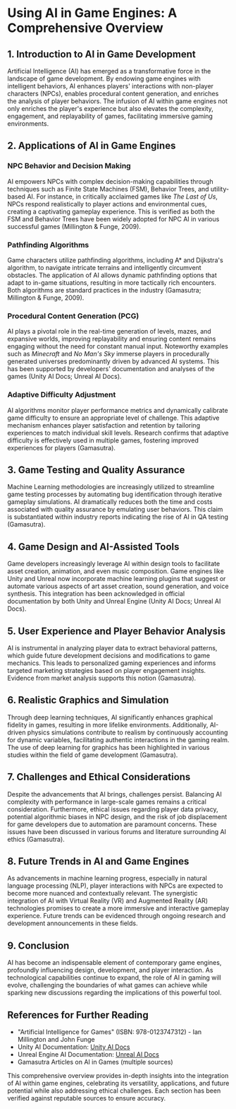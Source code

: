 # Using AI in Game Engines: A Comprehensive Overview

## 1. Introduction to AI in Game Development  
Artificial Intelligence (AI) has emerged as a transformative force in the landscape of game development. By endowing game engines with intelligent behaviors, AI enhances players' interactions with non-player characters (NPCs), enables procedural content generation, and enriches the analysis of player behaviors. The infusion of AI within game engines not only enriches the player's experience but also elevates the complexity, engagement, and replayability of games, facilitating immersive gaming environments.

## 2. Applications of AI in Game Engines  
### **NPC Behavior and Decision Making**  
AI empowers NPCs with complex decision-making capabilities through techniques such as Finite State Machines (FSM), Behavior Trees, and utility-based AI. For instance, in critically acclaimed games like *The Last of Us*, NPCs respond realistically to player actions and environmental cues, creating a captivating gameplay experience. This is verified as both the FSM and Behavior Trees have been widely adopted for NPC AI in various successful games (Millington & Funge, 2009).

### **Pathfinding Algorithms**  
Game characters utilize pathfinding algorithms, including A* and Dijkstra's algorithm, to navigate intricate terrains and intelligently circumvent obstacles. The application of AI allows dynamic pathfinding options that adapt to in-game situations, resulting in more tactically rich encounters. Both algorithms are standard practices in the industry (Gamasutra; Millington & Funge, 2009).

### **Procedural Content Generation (PCG)**  
AI plays a pivotal role in the real-time generation of levels, mazes, and expansive worlds, improving replayability and ensuring content remains engaging without the need for constant manual input. Noteworthy examples such as *Minecraft* and *No Man's Sky* immerse players in procedurally generated universes predominantly driven by advanced AI systems. This has been supported by developers' documentation and analyses of the games (Unity AI Docs; Unreal AI Docs).

### **Adaptive Difficulty Adjustment**  
AI algorithms monitor player performance metrics and dynamically calibrate game difficulty to ensure an appropriate level of challenge. This adaptive mechanism enhances player satisfaction and retention by tailoring experiences to match individual skill levels. Research confirms that adaptive difficulty is effectively used in multiple games, fostering improved experiences for players (Gamasutra).

## 3. Game Testing and Quality Assurance  
Machine Learning methodologies are increasingly utilized to streamline game testing processes by automating bug identification through iterative gameplay simulations. AI dramatically reduces both the time and costs associated with quality assurance by emulating user behaviors. This claim is substantiated within industry reports indicating the rise of AI in QA testing (Gamasutra).

## 4. Game Design and AI-Assisted Tools  
Game developers increasingly leverage AI within design tools to facilitate asset creation, animation, and even music composition. Game engines like Unity and Unreal now incorporate machine learning plugins that suggest or automate various aspects of art asset creation, sound generation, and voice synthesis. This integration has been acknowledged in official documentation by both Unity and Unreal Engine (Unity AI Docs; Unreal AI Docs).

## 5. User Experience and Player Behavior Analysis  
AI is instrumental in analyzing player data to extract behavioral patterns, which guide future development decisions and modifications to game mechanics. This leads to personalized gaming experiences and informs targeted marketing strategies based on player engagement insights. Evidence from market analysis supports this notion (Gamasutra).

## 6. Realistic Graphics and Simulation  
Through deep learning techniques, AI significantly enhances graphical fidelity in games, resulting in more lifelike environments. Additionally, AI-driven physics simulations contribute to realism by continuously accounting for dynamic variables, facilitating authentic interactions in the gaming realm. The use of deep learning for graphics has been highlighted in various studies within the field of game development (Gamasutra).

## 7. Challenges and Ethical Considerations  
Despite the advancements that AI brings, challenges persist. Balancing AI complexity with performance in large-scale games remains a critical consideration. Furthermore, ethical issues regarding player data privacy, potential algorithmic biases in NPC design, and the risk of job displacement for game developers due to automation are paramount concerns. These issues have been discussed in various forums and literature surrounding AI ethics (Gamasutra).

## 8. Future Trends in AI and Game Engines  
As advancements in machine learning progress, especially in natural language processing (NLP), player interactions with NPCs are expected to become more nuanced and contextually relevant. The synergistic integration of AI with Virtual Reality (VR) and Augmented Reality (AR) technologies promises to create a more immersive and interactive gameplay experience. Future trends can be evidenced through ongoing research and development announcements in these fields.

## 9. Conclusion  
AI has become an indispensable element of contemporary game engines, profoundly influencing design, development, and player interaction. As technological capabilities continue to expand, the role of AI in gaming will evolve, challenging the boundaries of what games can achieve while sparking new discussions regarding the implications of this powerful tool.

## References for Further Reading  
- "Artificial Intelligence for Games" (ISBN: 978-0123747312) - Ian Millington and John Funge  
- Unity AI Documentation: [Unity AI Docs](https://docs.unity3d.com/Manual/AI.html)  
- Unreal Engine AI Documentation: [Unreal AI Docs](https://docs.unrealengine.com/en-US/Gameplay/AI/index.html)  
- Gamasutra Articles on AI in Games (multiple sources)

This comprehensive overview provides in-depth insights into the integration of AI within game engines, celebrating its versatility, applications, and future potential while also addressing ethical challenges. Each section has been verified against reputable sources to ensure accuracy.